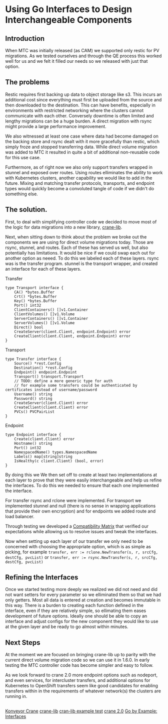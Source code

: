 # Using Go Interfaces to Design Interchangeable Components

## Introduction
When MTC was initially released (as CAM) we supported only restic for PV migrations. As we tested ourselves and through the QE process this worked well for us and we felt it filled our needs so we released with just that option.

## The problems
Restic requires first backing up data to object storage like s3. This incurs an additional cost since everything must first be uploaded from the source and then downloaded to the destination. This can have benefits, especially in environments with restricted networking where the clusters cannot communicate with each other. Conversely downtime is often limited and lengthy migrations can be a huge burden. A direct migration with rsync might provide a large performance improvement. 

We also witnessed at least one case where data had become damaged on the backing store and rsync dealt with it more gracefully than restic, which simply froze and stopped transferring data. While direct volume migration was added to MTC it resulted in quite a bit of additional non-reusable code for this use case.

Furthermore, as of right now we also only support transfers wrapped in stunnel and exposed over routes. Using routes elliminates the ability to work with Kubernetes clusters, another capability we would like to add in the future. Mixing and matching transfer protocols, transports, and endpoint types would quickly become a convoluted tangle of code if we didn't do something else.

## The solution.
First, to deal with simplifying controller code we decided to move most of the logic for data migrations into a new library, [crane-lib](https://github.com/konveyor/crane-lib).

Next, when sitting down to think about the problem we broke out the components we are using for direct volume migrations today. Those are rsync, stunnel, and routes. Each of these has served us well, but also potentially has limitations. It would be nice if we could swap each out for another option as neeed. To do this we labeled each of these layers. rsync was is the transfer program. stunnel is the transport wrapper, and created an interface for each of these layers.

Transfer
```
type Transport interface {
	CA() *bytes.Buffer
	Crt() *bytes.Buffer
	Key() *bytes.Buffer
	Port() int32
	ClientContainers() []v1.Container
	ClientVolumes() []v1.Volume
	ServerContainers() []v1.Container
	ServerVolumes() []v1.Volume
	Direct() bool
	CreateServer(client.Client, endpoint.Endpoint) error
	CreateClient(client.Client, endpoint.Endpoint) error
}
```

Transport
```
type Transfer interface {
	Source() *rest.Config
	Destination() *rest.Config
	Endpoint() endpoint.Endpoint
	Transport() transport.Transport
	// TODO: define a more generic type for auth
	// for example some transfers could be authenticated by certificates instead of username/password
	Username() string
	Password() string
	CreateServer(client.Client) error
	CreateClient(client.Client) error
	PVCs() PVCPairList
}
```

Endpoint
```
type Endpoint interface {
	Create(client.Client) error
	Hostname() string
	Port() int32
	NamespacedName() types.NamespacedName
	Labels() map[string]string
	IsHealthy(c client.Client) (bool, error)
}
```

By doing this we We then set off to create at least two implementations at each layer to prove that they were easily interchangeable and help us refine the interfaces. To do this we needed to ensure that each one implemented the interface.

For transfer rsync and rclone were implemented. For transport we implemented stunnel and null (there is no sense in wrapping applications that provide their own encryption) and for endpoints we added route and load balancer.

Through testing we developed a [Compatibility Matrix](https://github.com/konveyor/crane-lib/blob/main/state_transfer/README.md#compatibility-matrix) that verified our expectations while allowing us to resolve issues and tweak the interfaces.

Now when setting up each layer of our transfer we only need to be concerned with choosing the appropriate option, which is as simple as picking, for example 
`transfer, err := rclone.NewTransfer(s, r, srcCfg, destCfg, pvcList)` or `transfer, err := rsync.NewTransfer(s, r, srcCfg, destCfg, pvcList)`

## Refining the Interfaces
Once we started testing more deeply we realized we did not need and did not want setters for every parameter so we elliminated them so that we had only getters. Most all data is entered at creation and becomes immutable in this way. There is a burden to creating each function defined in the interface, even if they are relatively simple, so ellimating them eases development of future options. Ideally one should be able to copy an interface and adjust configs for the new component they would like to use at the given layer and be ready to go almost within minutes.

## Next Steps
At the moment we are focused on bringing crane-lib up to parity with the current direct volume migration code so we can use it in 1.6.0. In early testing the MTC controller code has become simpler and easy to follow. 

As we look forward to crane 2.0 more endpoint options such as nodeport, and even services, for intercluster transfers, and additional options for Kubernetes to OpenShift transfers seem like good candidates for enabling transfers within in the requirements of whatever network(s) the clusters are running in.

## 
[Konveyor Crane](https://www.konveyor.io/crane)
[crane-lib](https://github.com/konveyor/crane-lib)
[cran-lib example test](https://github.com/konveyor/crane-lib/blob/main/state_transfer/example_test.go)
[crane 2.0](https://github.com/konveyor/crane)
[Go by Example: Interfaces](https://gobyexample.com/interfaces)
